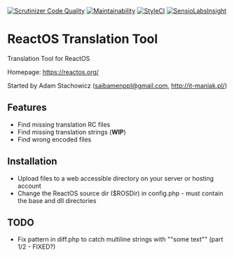 [![Scrutinizer Code Quality](https://scrutinizer-ci.com/g/Saibamen/ReactOS-Translation-Tool/badges/quality-score.png?b=master)](https://scrutinizer-ci.com/g/Saibamen/ReactOS-Translation-Tool/?branch=master)
[![Maintainability](https://api.codeclimate.com/v1/badges/db55366000de6f6ad999/maintainability)](https://codeclimate.com/github/Saibamen/ReactOS-Translation-Tool/maintainability)
[![StyleCI](https://styleci.io/repos/39967290/shield)](https://styleci.io/repos/39967290)
[![SensioLabsInsight](https://insight.sensiolabs.com/projects/07387aac-72c8-460e-9aa8-d249c7a6a433/mini.png)](https://insight.sensiolabs.com/projects/07387aac-72c8-460e-9aa8-d249c7a6a433)

# ReactOS Translation Tool
Translation Tool for ReactOS

Homepage: https://reactos.org/

Started by Adam Stachowicz (saibamenppl@gmail.com, http://it-maniak.pl/)

Features
----------

- Find missing translation RC files
- Find missing translation strings (**WIP**)
- Find wrong encoded files

Installation
----------

* Upload files to a web accessible directory on your server or hosting account
* Change the ReactOS source dir ($ROSDir) in config.php - must contain the base and dll directories

TODO
----------

- Fix pattern in diff.php to catch multiline strings with ""some text"" (part 1/2 - FIXED?)
